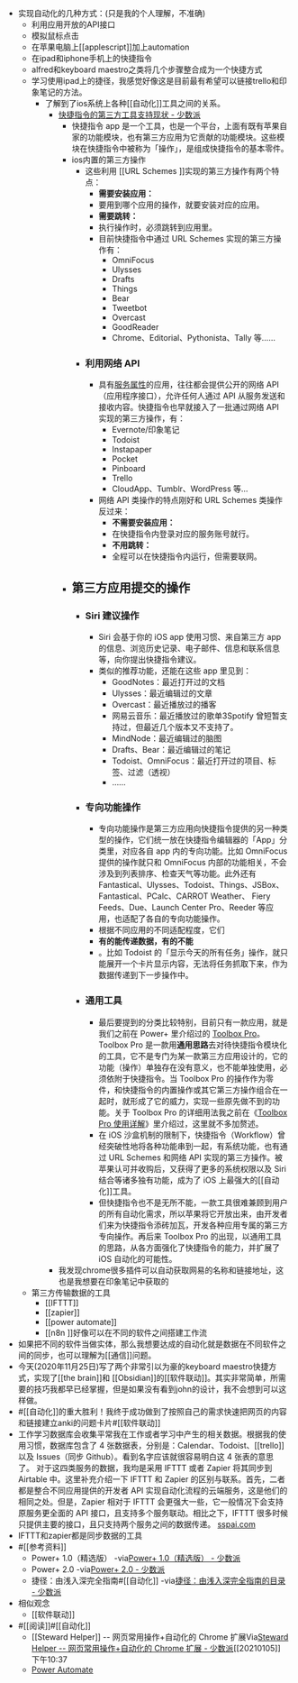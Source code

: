 - 实现自动化的几种方式：(只是我的个人理解，不准确)
    - 利用应用开放的API接口
    - 模拟鼠标点击
    - 在苹果电脑上[[applescript]]加上automation
    - 在ipad和iphone手机上的快捷指令
    - alfred和keyboard maestro之类将几个步骤整合成为一个快捷方式
    - 学习使用ipad上的捷径，我感觉好像这是目前最有希望可以链接trello和印象笔记的方法。
        - 了解到了ios系统上各种[[自动化]]工具之间的关系。
            - [快捷指令的第三方工具支持现状 - 少数派](https://sspai.com/post/57778)
                - 快捷指令 app 是一个工具，也是一个平台，上面有既有苹果自家的功能模块，也有第三方应用为它贡献的功能模块。这些模块在快捷指令中被称为「操作」，是组成快捷指令的基本零件。
                - ios内置的第三方操作
                    - 这些利用 [[URL Schemes ]]实现的第三方操作有两个特点：
                        - **需要安装应用：**
                        - 要用到哪个应用的操作，就要安装对应的应用。
                        - **需要跳转：**
                        - 执行操作时，必须跳转到应用里。
                        - 目前快捷指令中通过 URL Schemes 实现的第三方操作有：
                            - OmniFocus
                            - Ulysses
                            - Drafts
                            - Things
                            - Bear
                            - Tweetbot
                            - Overcast
                            - GoodReader
                            - Chrome、Editorial、Pythonista、Tally 等……
                    - ### 利用网络 API
                        - 具有[服务属性](https://sspai.com/post/51854)的应用，往往都会提供公开的网络 API（应用程序接口），允许任何人通过 API 从服务发送和接收内容。快捷指令也早就接入了一批通过网络 API 实现的第三方操作，有：
                            - Evernote/印象笔记
                            - Todoist
                            - Instapaper
                            - Pocket
                            - Pinboard
                            - Trello
                            - CloudApp、Tumblr、WordPress 等…
                        - 网络 API 类操作的特点刚好和 URL Schemes 类操作反过来：
                            - **不需要安装应用：**
                            - 在快捷指令内登录对应的服务账号就行。
                            - **不用跳转：**
                            - 全程可以在快捷指令内运行，但需要联网。
                - ## 第三方应用提交的操作
                    - ### Siri 建议操作
                        - Siri 会基于你的 iOS app 使用习惯、来自第三方 app 的信息、浏览历史记录、电子邮件、信息和联系信息等，向你提出快捷指令建议。
                        - 类似的推荐功能，还能在这些 app 里见到：
                            - GoodNotes：最近打开过的文档
                            - Ulysses：最近编辑过的文章
                            - Overcast：最近播放过的播客
                            - 网易云音乐：最近播放过的歌单3Spotify 曾短暂支持过，但最近几个版本又不支持了。
                            - MindNode：最近编辑过的脑图
                            - Drafts、Bear：最近编辑过的笔记
                            - Todoist、OmniFocus：最近打开过的项目、标签、过滤（透视）
                            - ……
                    - ### 专向功能操作
                        - 专向功能操作是第三方应用向快捷指令提供的另一种类型的操作，它们统一放在快捷指令编辑器的「App」分类里，对应各自 app 内的专向功能。比如 OmniFocus 提供的操作就只和 OmniFocus 内部的功能相关，不会涉及到列表排序、检查天气等功能。此外还有 Fantastical、Ulysses、Todoist、Things、JSBox、Fantastical、PCalc、CARROT Weather、 Fiery Feeds、Due、Launch Center Pro、Reeder 等应用，也适配了各自的专向功能操作。
                        - 根据不同应用的不同适配程度，它们
                        - **有的能传递数据，有的不能**
                        - 。比如 Todoist 的「显示今天的所有任务」操作，就只能展开一个卡片显示内容，无法将任务抓取下来，作为数据传递到下一步操作中。
                    - ### 通用工具
                        - 最后要提到的分类比较特别，目前只有一款应用，就是我们之前在 Power+ 里介绍过的 [Toolbox Pro](https://apps.apple.com/cn/app/id1476205977)。Toolbox Pro 是一款用**通用思路**去对待快捷指令模块化的工具，它不是专门为某一款第三方应用设计的，它的功能（操作）单独存在没有意义，也不能单独使用，必须依附于快捷指令。当 Toolbox Pro 的操作作为零件，和快捷指令的内置操作或其它第三方操作组合在一起时，就形成了它的威力，实现一些原先做不到的功能。关于 Toolbox Pro 的详细用法我之前在《[Toolbox Pro 使用详解](https://sspai.com/post/57529)》里介绍过，这里就不多加赘述。
                        - 在 iOS 沙盒机制的限制下，快捷指令（Workflow）曾经突破性地将各种功能串到一起，有系统功能，也有通过 URL Schemes 和网络 API 实现的第三方操作。被苹果认可并收购后，又获得了更多的系统权限以及 Siri 结合等诸多独有功能，成为了 iOS 上最强大的[[自动化]]工具。
                        - 但快捷指令也不是无所不能，一款工具很难兼顾到用户的所有自动化需求，所以苹果将它开放出来，由开发者们来为快捷指令添砖加瓦，开发各种应用专属的第三方专向操作。再后来 Toolbox Pro 的出现，以通用工具的思路，从各方面强化了快捷指令的能力，并扩展了 iOS 自动化的可能性。
            - 我发现chrome很多插件可以自动获取网易的名称和链接地址，这也是我想要在印象笔记中获取的
    - 第三方传输数据的工具
        - [[IFTTT]]
        - [[zapier]]
        - [[power automate]]
        - [[n8n ]]好像可以在不同的软件之间搭建工作流
- 如果把不同的软件当做实体，那么我想要达成的自动化就是数据在不同软件之间的同步，也可以理解为[[通信]]问题。
- 今天(2020年11月25日)写了两个非常引以为豪的keyboard maestro快捷方式，实现了[[the brain]]和 [[Obsidian]]的[[软件联动]]。其实非常简单，所需要的技巧我都早已经掌握，但是如果没有看到john的设计，我不会想到可以这样做。
- #[[自动化]]的重大胜利！我终于成功做到了按照自己的需求快速把网页的内容和链接建立anki的问题卡片#[[软件联动]]
- 工作学习数据库会收集平常我在工作或者学习中产生的相关数据。根据我的使用习惯，数据库包含了 4 张数据表，分别是：Calendar、Todoist、[[trello]] 以及 Issues（同步 Github）。看到名字应该就很容易明白这 4 张表的意思了。 对于这四类服务的数据，我均是采用 IFTTT 或者 Zapier 将其同步到 Airtable 中。这里补充介绍一下 IFTTT 和 Zapier 的区别与联系。首先，二者都是整合不同应用提供的开发者 API 实现自动化流程的云端服务，这是他们的相同之处。但是，Zapier 相对于 IFTTT 会更强大一些，它一般情况下会支持原服务更全面的 API 接口，且支持多个服务联动。相比之下，IFTTT 很多时候只提供主要的接口，且只支持两个服务之间的数据传递。 [sspai.com](https://sspai.com/post/42918)
- IFTTT和zapier都是同步数据的工具
- #[[参考资料]]
    - Power+ 1.0（精选版）
-via[Power+ 1.0（精选版） - 少数派](https://sspai.com/series/9)
    - Power+ 2.0
-via[Power+ 2.0 - 少数派](https://sspai.com/series/70)
    - 捷径：由浅入深完全指南#[[自动化]]
-via[捷径：由浅入深完全指南的目录 - 少数派](https://sspai.com/series/68/list)
- 相似观念
    - [[软件联动]]
- #[[阅读]]#[[自动化]]
    - [[Steward Helper]] -- 网页常用操作+自动化的 Chrome 扩展Via[Steward Helper -- 网页常用操作+自动化的 Chrome 扩展 - 少数派](https://sspai.com/post/60999)[[20210105]] 下午10:37
    - [Power Automate](https://asia.flow.microsoft.com/zh-cn/)
